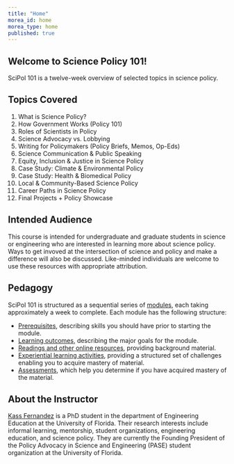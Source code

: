 ```yaml
---
title: "Home"
morea_id: home
morea_type: home
published: true
---
```


## Welcome to Science Policy 101!

SciPol 101 is a twelve-week overview of selected topics in science policy.

## Topics Covered

1. What is Science Policy?
2. How Government Works (Policy 101)
3. Roles of Scientists in Policy
4. Science Advocacy vs. Lobbying
5. Writing for Policymakers (Policy Briefs, Memos, Op-Eds)
6. Science Communication & Public Speaking
7. Equity, Inclusion & Justice in Science Policy
8. Case Study: Climate & Environmental Policy
9. Case Study: Health & Biomedical Policy
10. Local & Community-Based Science Policy
11. Career Paths in Science Policy
12. Final Projects + Policy Showcase

## Intended Audience

This course is intended for undergraduate and graduate students in science or engineering who are interested in learning more about science policy. Ways to get invoved at the intersection of science and policy and make a difference will also be discussed. Like-minded individuals are welcome to use these resources with appropriate attribution.

## Pedagogy

SciPol 101 is structured as a sequential series of [modules](modules/), each taking approximately a week to complete. Each module has the following structure:

  * [Prerequisites](prerequisites/), describing skills you should have prior to starting the module.
  * [Learning outcomes](outcomes/), describing the major goals for the module.
  * [Readings and other online resources](readings/), providing background material.
  * [Experiential learning activities](experiences/), providing a structured set of challenges enabling you to acquire mastery of material.
  * [Assessments](assessments/), which help you determine if you have acquired mastery of the material.

## About the Instructor

[Kass Fernandez](https://KassSTEM.github.io) is a PhD student in the department of Engineering Education at the University of Florida. Their research interests include informal learning, mentorship, student organizations, engineering education, and science policy. They are currently the Founding President of the Policy Advocacy in Science and Engineering (PASE) student organization at the University of Florida.
